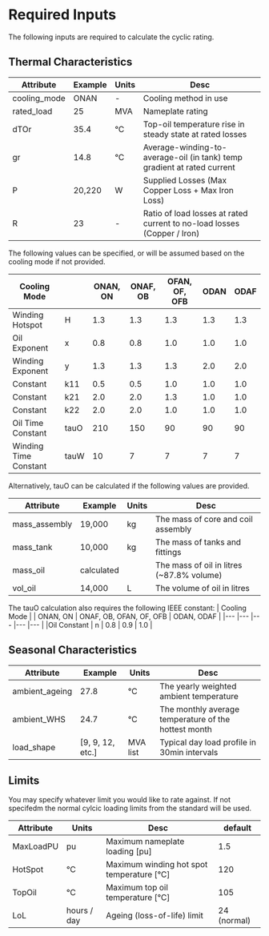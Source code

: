 # Required Inputs

The following inputs are required to calculate the cyclic rating.

## Thermal Characteristics

| Attribute | Example | Units | Desc |
|---        |---      |---    |--- |
| cooling_mode | ONAN | -  | Cooling method in use |
| rated_load  | 25 | MVA  | Nameplate rating |
| dTOr | 35.4 | °C | Top-oil temperature rise in steady state at rated losses |
| gr | 14.8  | °C | Average-winding-to-average-oil (in tank) temp gradient at rated current |
| P  | 20,220 | W    | Supplied Losses (Max Copper Loss + Max Iron Loss) |
| R  | 23  | -    | Ratio of load losses at rated current to no-load losses (Copper / Iron) |

The following values can be specified, or will be assumed based on the cooling mode if not provided.

| Cooling Mode      |  | ONAN, ON  | ONAF, OB  | OFAN, OF, OFB  | ODAN  | ODAF |
|---                |---    |---   |---  |---   |---   |---   |
|Winding Hotspot    | H     | 1.3  | 1.3 | 1.3  | 1.3  | 1.3  |
|Oil Exponent       | x     | 0.8  | 0.8 | 1.0  | 1.0  | 1.0  |
|Winding Exponent   | y     | 1.3  | 1.3 | 1.3  | 2.0  | 2.0  |
|Constant           | k11   | 0.5  | 0.5 | 1.0  | 1.0  | 1.0  |
|Constant           | k21   | 2.0  | 2.0 | 1.3  | 1.0  | 1.0  |
|Constant           | k22   | 2.0  | 2.0 | 1.0  | 1.0  | 1.0  |
|Oil Time Constant  | tauO  | 210  | 150 | 90   | 90   | 90   |
|Winding Time Constant|tauW | 10   | 7   | 7    | 7    | 7    |

Alternatively, tauO can be calculated if the following values are provided.

| Attribute | Example | Units | Desc |
|---        |---      |---    |--- |
| mass_assembly | 19,000| kg  | The mass of core and coil assembly |
| mass_tank | 10,000| kg  | The mass of tanks and fittings |
| mass_oil | calculated |   | The mass of oil in litres (~87.8% volume) |
| vol_oil | 14,000| L  | The volume of oil in litres |


The tauO calculation also requires the following IEEE constant:
| Cooling Mode      |  | ONAN, ON  | ONAF, OB, OFAN, OF, OFB  | ODAN,  ODAF |
|---                |---    |---   |---     |---   |
|Oil Constant | n     | 0.8  | 0.9   | 1.0   |


## Seasonal Characteristics
| Attribute | Example | Units | Desc |
|---        |---      |---    |--- |
|ambient_ageing  | 27.8   | °C    |The yearly weighted ambient temperature  |
|ambient_WHS     | 24.7   | °C    | The monthly average temperature of the hottest month |
|load_shape | [9, 9, 12, etc.] | MVA list | Typical day load profile in 30min intervals |

## Limits

You may specify whatever limit you would like to rate against.
If not specifedm the normal cylcic loading limits from the standard will be used.

| Attribute | Units | Desc | default |
|---        |---      |---    |--- |
| MaxLoadPU | pu |   Maximum nameplate loading [pu] | 1.5
| HotSpot | °C |  Maximum winding hot spot temperature [°C] | 120
| TopOil |°C |   Maximum top oil temperature [°C] | 105
| LoL | hours / day | Ageing (loss-of-life) limit | 24 (normal)  |
